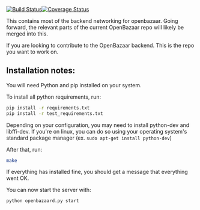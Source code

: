 [![Build Status](https://travis-ci.org/OpenBazaar/OpenBazaar-Server.svg?branch=master)](https://travis-ci.org/OpenBazaar/OpenBazaar-Server)[![Coverage Status](https://coveralls.io/repos/OpenBazaar/OpenBazaar-Server/badge.svg?branch=master&service=github)](https://coveralls.io/github/OpenBazaar/OpenBazaar-Server?branch=master)

This contains most of the backend networking for openbazaar. Going forward, the relevant parts of the current OpenBazaar repo will likely be merged into this.

If you are looking to contribute to the OpenBazaar backend. This is the repo you want to work on.


Installation notes:
---------------------
You will need Python and pip installed on your system.

To install all python requirements, run:

```bash
pip install -r requirements.txt
pip install -r test_requirements.txt
```

Depending on your configuration, you may need to install python-dev and libffi-dev. If you're on linux, you can do so using your operating system's standard package manager (ex. `sudo apt-get install python-dev`)

After that, run:


```bash
make
```

If everything has installed fine, you should get a message that everything went OK.

You can now start the server with:

```bash
python openbazaard.py start
```


